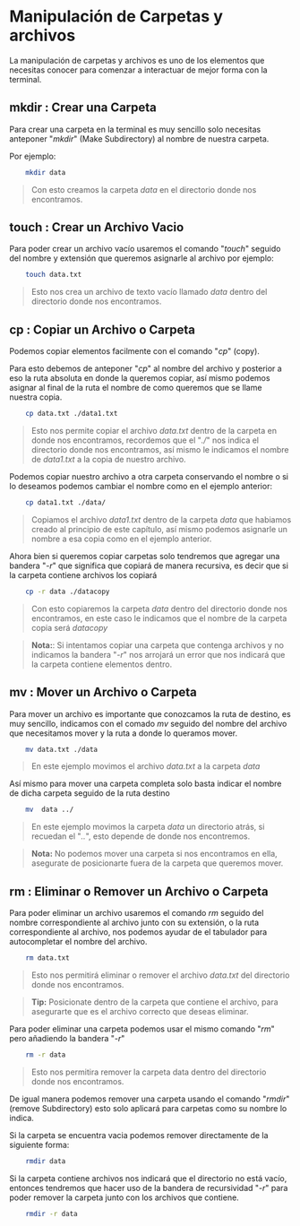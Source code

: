 # Manipulación de Carpetas y archivos

La manipulación de carpetas y archivos es uno de los elementos que necesitas conocer para comenzar a interactuar de mejor forma con la terminal. 

## mkdir  : Crear una Carpeta

Para crear una carpeta en la terminal es muy sencillo solo necesitas anteponer "*mkdir*" (Make Subdirectory) al nombre de nuestra carpeta.

Por ejemplo:

```bash
    mkdir data
```

> Con esto creamos la carpeta *data* en el directorio donde nos encontramos.

## touch  : Crear un Archivo Vacio

Para poder crear un archivo vacío usaremos el comando "*touch*" seguido del nombre y extensión que queremos asignarle al archivo por ejemplo:

```bash
    touch data.txt
```

> Esto nos crea un archivo de texto vacío llamado *data* dentro del directorio donde nos encontramos.

## cp  : Copiar un Archivo o Carpeta

Podemos copiar elementos facilmente con el comando "*cp*" (copy). 

Para esto debemos de anteponer "*cp*" al nombre del archivo y posterior a eso la ruta absoluta en donde la queremos copiar, así mismo podemos asignar al final de la ruta el nombre de como queremos que se llame nuestra copia.

```bash
    cp data.txt ./data1.txt
```

> Esto nos permite copiar el archivo *data.txt* dentro de la carpeta en donde nos encontramos, recordemos que el  "*./*" nos indica el directorio donde nos encontramos, así mismo le indicamos el nombre de *data1.txt* a la copia de nuestro archivo.

Podemos copiar nuestro archivo a otra carpeta conservando el nombre o si lo deseamos podemos cambiar el nombre como en el ejemplo anterior:

```bash
    cp data1.txt ./data/
```
> Copiamos el archivo *data1.txt* dentro de la carpeta *data* que habiamos creado al principio de este capítulo, así mismo podemos asignarle un nombre a esa copia como en el ejemplo anterior. 

Ahora bien si queremos copiar carpetas solo tendremos que agregar una bandera "*-r*" que significa que copiará de manera recursiva, es decir que si la carpeta contiene archivos los copiará 

```bash
    cp -r data ./datacopy
```

> Con esto copiaremos la carpeta *data* dentro del directorio donde nos encontramos, en este caso le indicamos que el nombre de la carpeta copia será *datacopy* 

> **Nota:**: 
    Si intentamos copiar una carpeta que contenga archivos y no indicamos la bandera "*-r*" nos arrojará un error que nos indicará que la carpeta contiene elementos dentro.  

## mv : Mover un Archivo o Carpeta

Para mover un archivo es importante que conozcamos la ruta de destino, es muy sencillo, indicamos con el comado *mv* seguido del nombre del archivo que necesitamos mover y la ruta a donde lo queramos mover.

```bash
    mv data.txt ./data
```

> En este ejemplo movimos el archivo *data.txt* a la carpeta *data*

Así mismo para mover una carpeta completa solo basta indicar el nombre de dicha carpeta seguido de la ruta destino

```bash
    mv  data ../
```

> En este ejemplo movimos la carpeta *data* un directorio atrás, si recuedan el "*..*", esto depende de donde nos encontremos.

> **Nota:**
    No podemos mover una carpeta si nos encontramos en ella, asegurate de posicionarte fuera de la carpeta que queremos mover.  

## rm  : Eliminar o Remover un Archivo o Carpeta

Para poder eliminar un archivo usaremos el comando *rm* seguido del nombre correspondiente al archivo junto con su extensión, o la ruta correspondiente al archivo, nos podemos ayudar de el tabulador para autocompletar el nombre del archivo.

```bash
    rm data.txt
```

> Esto nos permitirá eliminar o remover el archivo *data.txt* del directorio donde nos encontramos.

> **Tip:**
    Posicionate dentro de la carpeta que contiene el archivo, para asegurarte que es el archivo correcto que deseas eliminar.

Para poder eliminar una carpeta podemos usar el mismo comando "*rm*" pero añadiendo la bandera "*-r*" 

```bash
    rm -r data
```

> Esto nos permitira remover la carpeta data dentro del directorio donde nos encontramos.

De igual manera podemos remover una carpeta usando el comando "*rmdir*" (remove Subdirectory) esto solo aplicará para carpetas como su nombre lo indica.

Si la carpeta se encuentra vacia podemos remover directamente de la siguiente forma:

```bash
    rmdir data
```

Si la carpeta contiene archivos nos indicará que el directorio no está vacío, entonces tendremos que hacer uso de la bandera de recursividad "*-r*" para poder remover la carpeta junto con los archivos que contiene.

```bash
    rmdir -r data
```
